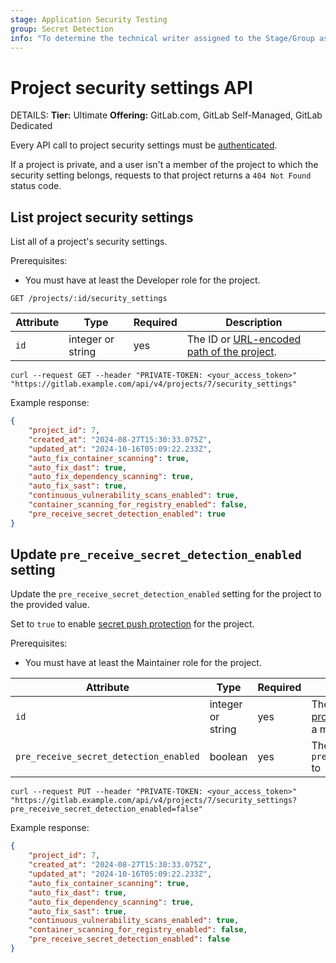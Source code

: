 ```yaml
---
stage: Application Security Testing
group: Secret Detection
info: "To determine the technical writer assigned to the Stage/Group associated with this page, see https://handbook.gitlab.com/handbook/product/ux/technical-writing/#assignments"
---
```


# Project security settings API

DETAILS:
**Tier:** Ultimate
**Offering:** GitLab.com, GitLab Self-Managed, GitLab Dedicated

Every API call to project security settings must be [authenticated](rest/authentication.md).

If a project is private, and a user isn't a member of the project to which the security setting
belongs, requests to that project returns a `404 Not Found` status code.

## List project security settings

List all of a project's security settings.

Prerequisites:

- You must have at least the Developer role for the project.

```plaintext
GET /projects/:id/security_settings
```

| Attribute     | Type           | Required | Description                                                                                                                                                                 |
| ------------- | -------------- | -------- | ----------------------------------------------------------------------------------------------------------------------------------------------------------------------------|
| `id`          | integer or string | yes      | The ID or [URL-encoded path of the project](rest/index.md#namespaced-paths).                                                            |

```shell
curl --request GET --header "PRIVATE-TOKEN: <your_access_token>" "https://gitlab.example.com/api/v4/projects/7/security_settings"
```

Example response:

```json
{
    "project_id": 7,
    "created_at": "2024-08-27T15:30:33.075Z",
    "updated_at": "2024-10-16T05:09:22.233Z",
    "auto_fix_container_scanning": true,
    "auto_fix_dast": true,
    "auto_fix_dependency_scanning": true,
    "auto_fix_sast": true,
    "continuous_vulnerability_scans_enabled": true,
    "container_scanning_for_registry_enabled": false,
    "pre_receive_secret_detection_enabled": true
}
```

## Update `pre_receive_secret_detection_enabled` setting

Update the `pre_receive_secret_detection_enabled` setting for the project to the provided value.

Set to `true` to enable [secret push protection](../user/application_security/secret_detection/secret_push_protection/index.md) for the project.

Prerequisites:

- You must have at least the Maintainer role for the project.

| Attribute           | Type              | Required   | Description                                                                                                                  |
| ------------------- | ----------------- | ---------- | -----------------------------------------------------------------------------------------------------------------------------|
| `id`                | integer or string | yes        | The ID or [URL-encoded path of the project](rest/index.md#namespaced-paths) which the authenticated user is a member of  |
| `pre_receive_secret_detection_enabled`        | boolean | yes        | The value to update `pre_receive_secret_detection_enabled` to  |

```shell
curl --request PUT --header "PRIVATE-TOKEN: <your_access_token>" "https://gitlab.example.com/api/v4/projects/7/security_settings?pre_receive_secret_detection_enabled=false"
```

Example response:

```json
{
    "project_id": 7,
    "created_at": "2024-08-27T15:30:33.075Z",
    "updated_at": "2024-10-16T05:09:22.233Z",
    "auto_fix_container_scanning": true,
    "auto_fix_dast": true,
    "auto_fix_dependency_scanning": true,
    "auto_fix_sast": true,
    "continuous_vulnerability_scans_enabled": true,
    "container_scanning_for_registry_enabled": false,
    "pre_receive_secret_detection_enabled": false
}
```
